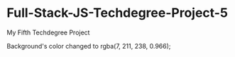 # Full-Stack-JS-Techdegree-Project-5
 My Fifth Techdegree Project

Background's color changed to rgba(7, 211, 238, 0.966);